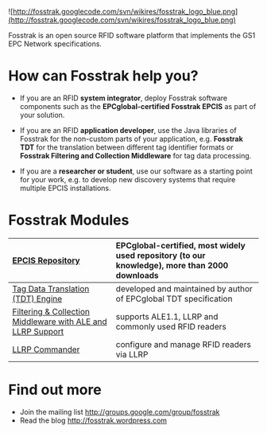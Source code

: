 ![http://fosstrak.googlecode.com/svn/wikires/fosstrak_logo_blue.png](http://fosstrak.googlecode.com/svn/wikires/fosstrak_logo_blue.png)

Fosstrak is an open source RFID software platform that implements the GS1 EPC Network specifications.

# How can Fosstrak help you? #

  * If you are an RFID **system integrator**, deploy Fosstrak software components such as the **EPCglobal-certified Fosstrak EPCIS** as part of your solution.

  * If you are an RFID **application developer**, use the Java libraries of Fosstrak for the non-custom parts of your application, e.g. **Fosstrak TDT** for the translation between different tag identifier formats or **Fosstrak Filtering and Collection Middleware** for tag data processing.

  * If you are a **researcher or student**, use our software as a starting point for your work, e.g. to develop new discovery systems that require multiple EPCIS installations.

# Fosstrak Modules #

| [EPCIS Repository](EpcisMain.md) | EPCglobal-certified, most widely used repository (to our knowledge), more than 2000 downloads |
|:---------------------------------|:----------------------------------------------------------------------------------------------|
| [Tag Data Translation (TDT) Engine](TdtMain.md) | developed and maintained by author of EPCglobal TDT specification |
| [Filtering & Collection Middleware with ALE and LLRP Support](AleMain.md) | supports ALE1.1, LLRP and commonly used RFID readers |
| [LLRP Commander](LlrpMain.md) | configure and manage RFID readers via LLRP |

# Find out more #

  * Join the mailing list http://groups.google.com/group/fosstrak
  * Read the blog http://fosstrak.wordpress.com